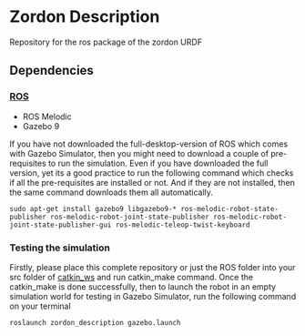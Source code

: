 # Zordon Description

Repository for the ros package of the zordon URDF

## Dependencies

### [ROS](http://wiki.ros.org/ROS/Installation)

* ROS Melodic
* Gazebo 9

If you have not downloaded the full-desktop-version of ROS which comes with Gazebo Simulator, then you might need to download a couple of pre-requisites to run the simulation. Even if you have downloaded the full version, yet its a good practice to run the following command which checks if all the pre-requisites are installed or not. And if they are not installed, then the same command downloads them all automatically.

```
sudo apt-get install gazebo9 libgazebo9-* ros-melodic-robot-state-publisher ros-melodic-robot-joint-state-publisher ros-melodic-robot-joint-state-publisher-gui ros-melodic-teleop-twist-keyboard
```


### Testing the simulation

Firstly, please place this complete repository or just the ROS folder into your src folder of [catkin_ws](http://wiki.ros.org/catkin/Tutorials) and run catkin_make command. Once the catkin_make is done successfully, then to launch the robot in an empty simulation world for testing in Gazebo Simulator, run the following command on your terminal

```
roslaunch zordon_description gazebo.launch
```